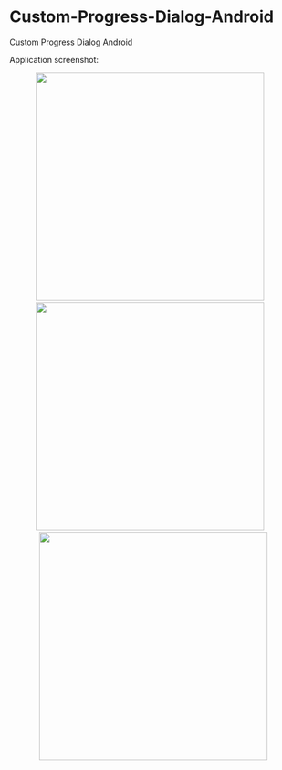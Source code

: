Custom-Progress-Dialog-Android
==============================

Custom Progress Dialog Android

Application screenshot:

<center>
<img src="https://github.com/ManolescuSebastian/Custom-Progress-Dialog-Android/blob/master/screenshots/screen_shot1.png" height="400px" />&nbsp;&nbsp;&nbsp;
<img src="https://github.com/ManolescuSebastian/Custom-Progress-Dialog-Android/blob/master/screenshots/screen_shot2.png" height="400px" />&nbsp;&nbsp;&nbsp;
<img src="https://github.com/ManolescuSebastian/Custom-Progress-Dialog-Android/blob/master/screenshots/screen_shot3.png" height="400px" />
</center>

